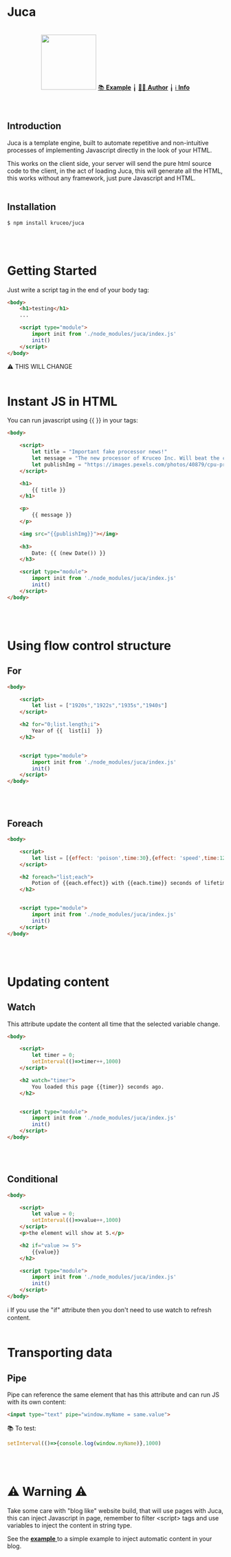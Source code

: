 # **Juca**
<br>
<div align='center'>
<img src="./icon.png" width=128px>
<a href="https://juca.kruceo.com">📚 <strong>Example</strong></a> ╽
<a href="https://home.kruceo.com">🧒🏼 <strong>Author</strong></a> ╽
<a href="https://home.kruceo.com/info">ℹ️ <strong>Info</strong></a>
</div>
<br>
<br>


## Introduction

Juca is a template engine, built to automate repetitive and non-intuitive processes of implementing Javascript directly in the look of your HTML.

This works on the client side, your server will send the pure html source code to the client, in the act of loading Juca, this will generate all the HTML, this works without any framework, just pure Javascript and HTML.
<br>
<br>
## Installation

```console
$ npm install kruceo/juca
```

<br>
<br>

# Getting Started

Just write a script tag in the end of your body tag:

```html
<body>
    <h1>testing</h1>
    ...

    <script type="module">
        import init from './node_modules/juca/index.js'
        init()
    </script>
</body>
``` 
⚠️ THIS WILL CHANGE
<br>
<br> 

# Instant JS in HTML

You can run javascript using {{  }} in your tags:


```html
<body>

    <script>
        let title = "Important fake processor news!"
        let message = "The new processor of Kruceo Inc. Will beat the clock of 6.4 GHZ in all cores."
        let publishImg = "https://images.pexels.com/photos/40879/cpu-processor-macro-pen-40879.jpeg"
    </script>

    <h1>
        {{ title }}
    </h1>

    <p>
        {{ message }}
    </p>

    <img src="{{publishImg}}"></img>
    
    <h3>
        Date: {{ (new Date()) }}
    </h3>

    <script type="module">
        import init from './node_modules/juca/index.js'
        init()
    </script>
</body>
``` 
<br>
<br> 

# Using flow control structure

## For
```html
<body>

    <script>
        let list = ["1920s","1922s","1935s","1940s"]
    </script>

    <h2 for="0;list.length;i">
        Year of {{  list[i]  }}
    </h2>


    <script type="module">
        import init from './node_modules/juca/index.js'
        init()
    </script>
</body>
``` 
<br>
<br> 

## Foreach
```html
<body>

    <script>
        let list = [{effect: 'poison',time:30},{effect: 'speed',time:120},{effect: 'regeneration',time:10}]
    </script>

    <h2 foreach="list;each">
        Potion of {{each.effect}} with {{each.time}} seconds of lifetime.
    </h2>


    <script type="module">
        import init from './node_modules/juca/index.js'
        init()
    </script>
</body>
``` 
<br>
<br> 

# Updating content

## Watch

This attribute update the content all time that the selected variable change.

```html
<body>

    <script>
        let timer = 0;
        setInterval(()=>timer++,1000)
    </script>

    <h2 watch="timer">
        You loaded this page {{timer}} seconds ago.
    </h2>


    <script type="module">
        import init from './node_modules/juca/index.js'
        init()
    </script>
</body>
``` 
<br><br>

## Conditional

```html
<body>

    <script>
        let value = 0;
        setInterval(()=>value++,1000)
    </script>
    <p>the element will show at 5.</p>

    <h2 if="value >= 5">
        {{value}}
    </h2>

    <script type="module">
        import init from './node_modules/juca/index.js'
        init()
    </script>
</body>
``` 
ℹ️ If you use the "if" attribute then you don't need to use watch to refresh content.
<br><br>

# Transporting data

## Pipe

Pipe can reference the same element that has this attribute and can run JS with its own content:

```html
<input type="text" pipe="window.myName = same.value">
```

📚 To test:

```js
setInterval(()=>{console.log(window.myName)},1000)
```
<br><br>
# ⚠️ Warning ⚠️

Take some care with "blog like" website build, that will use pages with Juca, this can inject Javascript in page, remember to filter &lt;script> tags and use variables to inject the content in string type.

See the <a href="https://juca.kruceo.com">  <strong>example</strong>  </a> to a simple example to inject automatic content in your blog. 


